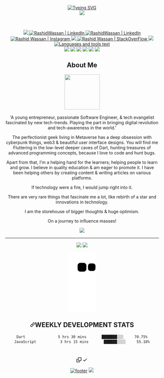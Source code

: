 <div align="center">
<a href="https://git.io/typing-svg" rel="nofollow" style="user-select: auto;"><img src="https://readme-typing-svg.herokuapp.com?size=30&duration=2000&color=F715C5&center=true&lines=I+am+Umar+Razzaq;Flutter+Developer;Software+Engineer;Digital+Creator;User+Interface+(UI);User+Experience+(UX);Tech+Evangelist;Community+Builder" alt="Typing SVG" data-canonical-src="https://readme-typing-svg.herokuapp.com?size=32&amp;duration=2000&amp;color=FF58C4&amp;center=true&amp;width=500&amp;lines=I+am+Umar+Razzaq;Flutter+Developer;Software+Engineer;Digital+Creator;User+Interface+(UI);User+Experience+(UX);Tech+Evangelist;Community+Builder" style="max-width: 100%; user-select: auto;"></a>
</div>

<!--_______________________________________________________________LAUNCH GITHUB ICON____________________________________________________________________________-->
<div align="center">
<a href="#" rel="nofollow" style="user-select: auto;">
  <img height="300" src="https://user-images.githubusercontent.com/60597290/151966205-54a50cb6-2401-49bc-992c-dd926c8ecd09.svg" style="max-width: 100%; user-select: auto;">
</a>
<!--_______________________________________________________________PROFILE VIEWS______________________________________________________________________________-->
<p dir="auto" style="user-select: auto;" align="center"><a href="#" rel="nofollow" style="user-select: auto;"><img src="https://komarev.com/ghpvc/?username=mrumarrazzaq&amp;color=blueviolet&amp;label=Profile+Views" alt="" data-canonical-src="https://komarev.com/ghpvc/?username=mrumarrazzaq&amp;color=blueviolet&amp;label=Profile+Views" style="max-width: 100%; user-select: auto;">
</a></p>
 <!--___________________________________________________________________SOCIAL MEDIA ICONS_____________________________________________________________________-->
<a href="#" rel="nofollow" style="user-select: auto;">
    <img height="60" src="https://user-images.githubusercontent.com/60597290/173854214-c646c175-420c-40a6-b994-25acf90dcac4.png" style="max-width: 100%; user-select: auto;">
</a>
<a href="#" rel="nofollow" style="user-select: auto;">
  <img height="60" alt="RashidWassan | LinkedIn" src="https://user-images.githubusercontent.com/60597290/173852531-4343e250-e3cb-4bdb-b84f-50695c64aa12.png" style="max-width: 100%; user-select: auto;">
</a>
  <a href="#" rel="nofollow" style="user-select: auto;">
  <img height="60" alt="RashidWassan | LinkedIn" src="https://user-images.githubusercontent.com/60597290/173852531-4343e250-e3cb-4bdb-b84f-50695c64aa12.png" style="max-width: 100%; user-select: auto;">
</a>
  <a href="#" rel="nofollow" style="user-select: auto;">
  <img height="60" alt="Rashid Wassan | Instagram" src="https://user-images.githubusercontent.com/60597290/173852523-c34e15e4-dc3b-4c2a-a5a4-d460b96e4151.png" style="max-width: 100%; user-select: auto;">
</a>
  <a href="#" rel="nofollow" style="user-select: auto;">
    <img height="60" src="https://user-images.githubusercontent.com/60597290/173852545-4b8a3257-69ac-42ad-895e-bb842fd60372.png" style="max-width: 100%; user-select: auto;">
</a>
  <a href="#" rel="nofollow" style="user-select: auto;">
  <img height="60" alt="Rashid Wassan | StackOverFlow" src="https://user-images.githubusercontent.com/60597290/173852537-7dc3093c-1ecc-4106-b0b3-7aa572d0449d.png" style="max-width: 100%; user-select: auto;">
</a>
  <a href="#" rel="nofollow" style="user-select: auto;">
    <img height="60" src="https://user-images.githubusercontent.com/60597290/173852494-7b3ce86a-497d-4998-810e-35180b7bdea2.png" style="max-width: 100%; user-select: auto;">
</a>
  
</div>
<!--___________________________________________________________________________________________________________________________________________________________--> 
<div align="center">
<a target="_blank" rel="noopener noreferrer" href="https://user-images.githubusercontent.com/60597290/152353234-0715ffd6-7680-4536-9fdc-ef1abc74c469.svg" style="user-select: auto;"><img height="65" alt="Languages and tools text" src="https://user-images.githubusercontent.com/60597290/152353234-0715ffd6-7680-4536-9fdc-ef1abc74c469.svg" style="max-width: 100%; user-select: auto;"></a>
</div>
<div align="center">
<a target="_blank" rel="noopener noreferrer" href="https://user-images.githubusercontent.com/60597290/152359293-4c3dc461-2be7-4d75-b5e3-6244637020e1.png" style="user-select: auto;"><img height="100" src="https://user-images.githubusercontent.com/60597290/152359293-4c3dc461-2be7-4d75-b5e3-6244637020e1.png" style="max-width: 100%; user-select: auto;"></a>
<a target="_blank" rel="noopener noreferrer" href="https://user-images.githubusercontent.com/60597290/152361790-b7faad3d-5f95-468a-aa51-e38f39419ec4.png" style="user-select: auto;"><img height="100" src="https://user-images.githubusercontent.com/60597290/152361790-b7faad3d-5f95-468a-aa51-e38f39419ec4.png" style="max-width: 100%; user-select: auto;"></a>
<a target="_blank" rel="noopener noreferrer" href="https://user-images.githubusercontent.com/60597290/152366251-81e7024b-81c6-422c-ae71-ad035850d030.png" style="user-select: auto;"><img height="100" src="https://user-images.githubusercontent.com/60597290/152366251-81e7024b-81c6-422c-ae71-ad035850d030.png" style="max-width: 100%; user-select: auto;"></a>
<a target="_blank" rel="noopener noreferrer" href="https://user-images.githubusercontent.com/60597290/164893707-4c275cb6-c536-4173-bfc4-3d6cc1bdb6c1.png" style="user-select: auto;"><img height="100" src="https://user-images.githubusercontent.com/60597290/164893707-4c275cb6-c536-4173-bfc4-3d6cc1bdb6c1.png" style="max-width: 100%; user-select: auto;"></a>
<a target="_blank" rel="noopener noreferrer" href="https://user-images.githubusercontent.com/60597290/152366154-ec1ddf07-fcf8-41f5-a5f8-ccfc331622a2.png" style="user-select: auto;"><img height="100" src="https://user-images.githubusercontent.com/60597290/152366154-ec1ddf07-fcf8-41f5-a5f8-ccfc331622a2.png" style="max-width: 100%; user-select: auto;"></a>
<a target="_blank" rel="noopener noreferrer" href="https://user-images.githubusercontent.com/60597290/152366741-4ebfc910-49b4-4365-829d-89f9a5873ff5.png" style="user-select: auto;"><img height="100" src="https://user-images.githubusercontent.com/60597290/152366741-4ebfc910-49b4-4365-829d-89f9a5873ff5.png" style="max-width: 100%; user-select: auto;"></a>
</div> 
<!--___________________________________________________________________ABOUT ME_______________________________________________________________________________-->
<div align="center">
<h2 align="center"> About Me </h2>
  <a target="_blank" rel="noopener noreferrer" href="#" style="user-select: auto;"><img width="115" height="115" src="#" style="max-width: 100%; user-select: auto;"></a>
<p align="center">
  'A young entrepreneur, passionate Software Engineer, & tech evangelist fascinated by new tech-trends. Playing the part in bringing digital revolution and tech-awareness in the world.'
</p>
<p align="center">
  The perfectionist geek living in Metaverse has a deep obsession with cyberpunk things, web3 & beautiful user interface designs. You will find me Fluttering in the low-level deeper caves of Dart, hunting treasures of advanced programming concepts, because I love to code and hunt bugs.
</p>
<p align="center">
Apart from that, I'm a helping hand for the learners; helping people to learn and grow. I believe in quality education & am eager to promote it. I have been helping others by creating content & writing articles on various platforms.
</p>
<p>If technology were a fire, I would jump right into it.</p>
<p>There are very rare things that fascinate me a lot, like rebirth of a star and innovations in technology.</p>
<p>I am the storehouse of bigger thoughts & huge optimism.</p>
<p>On a journey to influence masses!</p>  
  <a target="_blank" rel="noopener noreferrer" href="https://user-images.githubusercontent.com/60597290/152370900-69dce999-2e00-4227-9547-917fa1a4b06e.png" style="user-select: auto;"><img height="40" src="https://user-images.githubusercontent.com/60597290/152370900-69dce999-2e00-4227-9547-917fa1a4b06e.png" style="max-width: 100%; user-select: auto;"></a>
  <hr style="user-select: auto;">
 </div>
 
<!--_________________________________________________________________GITHUB STATUS_________________________________________________________________________--> 
<p align="center" dir="auto" style="user-select: auto;">
  <a target="_blank" rel="noopener noreferrer" href="https://github-readme-stats.vercel.app/api?username=mrumarrazzaq&count_private=true&amp;show_icons=true&amp;theme=material-palenight&amp;hide_border=true&amp;bg_color=1F222E" style="user-select: auto;"><img width="400px" src="https://github-readme-stats.vercel.app/api?username=mrumarrazzaq&count_private=true&amp;show_icons=true&amp;theme=material-palenight&amp;hide_border=true&amp;bg_color=1F222E" data-canonical-src="https://github-readme-stats.vercel.app/api?username=mrumarrazzaqn&amp;count_private=true&amp;show_icons=true&amp;theme=material-palenight&amp;hide_border=true&amp;bg_color=1F222E" style="max-width: 100%; user-select: auto;"></a>
  <a target="_blank" rel="noopener noreferrer" href="https://github-readme-streak-stats.herokuapp.com?user=mrumarrazzaq&amp;theme=material-palenight&amp;hide_border=true&amp;fire=C77800&amp;ring=7C2AE8&amp;background=1F222E" style="user-select: auto;"><img width="400px" src="https://github-readme-streak-stats.herokuapp.com?user=mrumarrazzaq&amp;theme=material-palenight&amp;hide_border=true&amp;fire=C77800&amp;ring=7C2AE8&amp;background=1F222E" data-canonical-src="https://github-readme-streak-stats.herokuapp.com?user=mrumarrazzaq&amp;theme=material-palenight&amp;hide_border=true&amp;fire=C77800&amp;ring=7C2AE8&amp;background=1F222E" style="max-width: 100%; user-select: auto;"></a>
</p>
  
<!--___________________________________________________________________________________________________________________________________________________________-->
<div align="center" dir="auto"> <a target="_blank" rel="noopener noreferrer" href="https://raw.githubusercontent.com/muhiqsimui/muhiqsimui/output/github-contribution-grid-snake.svg"><img src="https://raw.githubusercontent.com/muhiqsimui/muhiqsimui/output/github-contribution-grid-snake.svg" style="max-width: 100%;"></a></div>
  
<!--___________________________________________________________________________________________________________________________________________________________-->

<h2 align="center" dir="auto"><a id="user-content-weekly-development-stats-" class="anchor" href="#weekly-development-stats-" aria-hidden="true"><svg class="octicon octicon-link" viewBox="0 0 16 16" version="1.1" width="16" height="16" aria-hidden="true"><path fill-rule="evenodd" d="M7.775 3.275a.75.75 0 001.06 1.06l1.25-1.25a2 2 0 112.83 2.83l-2.5 2.5a2 2 0 01-2.83 0 .75.75 0 00-1.06 1.06 3.5 3.5 0 004.95 0l2.5-2.5a3.5 3.5 0 00-4.95-4.95l-1.25 1.25zm-4.69 9.64a2 2 0 010-2.83l2.5-2.5a2 2 0 012.83 0 .75.75 0 001.06-1.06 3.5 3.5 0 00-4.95 0l-2.5 2.5a3.5 3.5 0 004.95 4.95l1.25-1.25a.75.75 0 00-1.06-1.06l-1.25 1.25a2 2 0 01-2.83 0z"></path></svg></a>WEEKLY DEVELOPMENT STATS </h2>  
  
<!--___________________________________________________________________________________________________________________________________________________________-->
<div align="center" class="snippet-clipboard-content notranslate position-relative overflow-auto"><pre lang="text" class="notranslate"><code>Dart               5 hrs 30 mins       ███████░░░     70.75%
JavaScript           3 hrs 15 mins       ██████░░░░     55.18%
             
</code></pre><div class="zeroclipboard-container position-absolute right-0 top-0">
    <clipboard-copy aria-label="Copy" class="ClipboardButton btn js-clipboard-copy m-2 p-0 tooltipped-no-delay" data-copy-feedback="Copied!" data-tooltip-direction="w" value="Dart               5 hrs 30 mins       ███████░░░     70.75%
JavaScript           3 hrs 15 mins       ██████░░░░     55.18%
" tabindex="0" role="button">
      <svg aria-hidden="true" height="16" viewBox="0 0 16 16" version="1.1" width="16" data-view-component="true" class="octicon octicon-copy js-clipboard-copy-icon m-2">
    <path fill-rule="evenodd" d="M0 6.75C0 5.784.784 5 1.75 5h1.5a.75.75 0 010 1.5h-1.5a.25.25 0 00-.25.25v7.5c0 .138.112.25.25.25h7.5a.25.25 0 00.25-.25v-1.5a.75.75 0 011.5 0v1.5A1.75 1.75 0 019.25 16h-7.5A1.75 1.75 0 010 14.25v-7.5z"></path><path fill-rule="evenodd" d="M5 1.75C5 .784 5.784 0 6.75 0h7.5C15.216 0 16 .784 16 1.75v7.5A1.75 1.75 0 0114.25 11h-7.5A1.75 1.75 0 015 9.25v-7.5zm1.75-.25a.25.25 0 00-.25.25v7.5c0 .138.112.25.25.25h7.5a.25.25 0 00.25-.25v-7.5a.25.25 0 00-.25-.25h-7.5z"></path>
</svg>
      <svg aria-hidden="true" height="16" viewBox="0 0 16 16" version="1.1" width="16" data-view-component="true" class="octicon octicon-check js-clipboard-check-icon color-fg-success d-none m-2">
    <path fill-rule="evenodd" d="M13.78 4.22a.75.75 0 010 1.06l-7.25 7.25a.75.75 0 01-1.06 0L2.22 9.28a.75.75 0 011.06-1.06L6 10.94l6.72-6.72a.75.75 0 011.06 0z"></path>
</svg>
    </clipboard-copy>
  </div></div>
<!--___________________________________________________________________________________________________________________________________________________________--> 
  
<p dir="auto" align="center"><a target="_blank" rel="noopener noreferrer" href="https://user-images.githubusercontent.com/60597290/152518980-fa55fbc8-81fe-4bba-bf52-21320455e217.png"><img src="https://user-images.githubusercontent.com/60597290/152518980-fa55fbc8-81fe-4bba-bf52-21320455e217.png" alt="footer" style="max-width: 100%;"></a>
<a target="_blank" rel="noopener noreferrer" href="https://user-images.githubusercontent.com/60597290/152519754-992acfbc-39df-489d-a01a-72ea86a08996.png"><img height="50" src="https://user-images.githubusercontent.com/60597290/152519754-992acfbc-39df-489d-a01a-72ea86a08996.png" style="max-width: 100%;"></a></p>

<!--___________________________________________________________________________________________________________________________________________________________--> 


<!--
**mrumarrazzaq/mrumarrazzaq** is a ✨ _special_ ✨ repository because its `README.md` (this file) appears on your GitHub profile.

Here are some ideas to get you started:

- 🔭 I’m currently working on ...
- 🌱 I’m currently learning ...
- 👯 I’m looking to collaborate on ...
- 🤔 I’m looking for help with ...
- 💬 Ask me about ...
- 📫 How to reach me: ...
- 😄 Pronouns: ...
- ⚡ Fun fact: ...
-->

